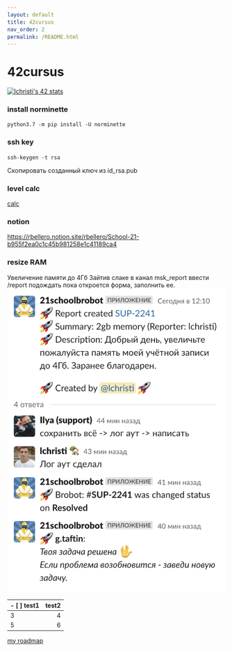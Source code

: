 ```yaml
---
layout: default
title: 42cursus
nav_order: 2
permalink: /README.html
---
```


# 42cursus  
[![lchristi's 42 stats](https://badge42.herokuapp.com/api/stats/lchristi)](https://profile.intra.42.fr/users/lchristi)
  
### install norminette
```
python3.7 -m pip install -U norminette
```
### ssh key   
```
ssh-keygen -t rsa
```
Скопировать созданный ключ из id_rsa.pub
### level calc
[calc](https://42.tbailleu.dev/)

### notion
https://rbellero.notion.site/rbellero/School-21-b955f2ea0c1c45b981258e1c41189ca4  

### resize RAM

Увеличение памяти до 4Гб
Зайтив слаке в канал msk_report ввести /report подождать пока откроется форма, заполнить ее.  
![mas_report](https://github.com/aposipov/42cursus/blob/main/Screen%20Shot%202022-02-24%20at%2012.57.31%20PM.png)
  
  
|- [ ] test1 |test2    |  
|-----|-----:|    
|3|4|
|5|6|

[my roadmap](./roadmap/roadmap.html)
